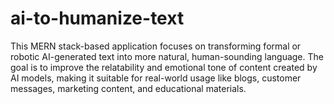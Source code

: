 # ai-to-humanize-text
This MERN stack-based application focuses on transforming formal or robotic AI-generated text into more natural, human-sounding language. The goal is to improve the relatability and emotional tone of content created by AI models, making it suitable for real-world usage like blogs, customer messages, marketing content, and educational materials.
